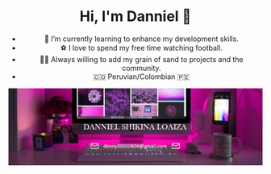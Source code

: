 <!--
**dshikina/dshikina** is a ✨ _special_ ✨ repository because its `README.md` (this file) appears on your GitHub profile.
-->

<div align="center">

# Hi, I'm Danniel 👋  

<div style="font-size: 14px;"> 
<ul>
  <li>🌱 I’m currently learning to enhance my development skills.</li>
  <li>⚽️ I love to spend my free time watching football.</li>
  <li>👊🏻 Always willing to add my grain of sand to projects and the community.</li>
  <li>🇨🇴 Peruvian/Colombian 🇵🇪</li>
</ul>
</div>

![Banner](https://github.com/dshikina/dshikina/blob/main/banner.jpg.png) 

</div>
